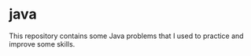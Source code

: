 # java
This repository contains some Java problems that I used to practice and improve some skills. 
